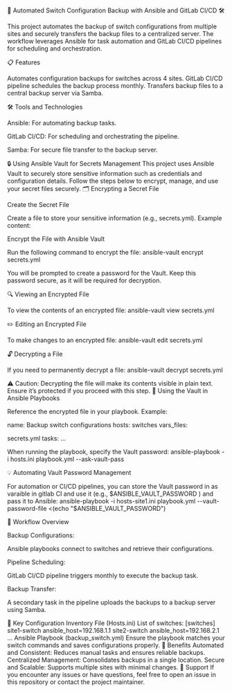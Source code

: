 🚀 Automated Switch Configuration Backup with Ansible and GitLab CI/CD 🛠️

This project automates the backup of switch configurations from multiple sites and securely transfers the backup files to a centralized server. The workflow leverages Ansible for task automation and GitLab CI/CD pipelines for scheduling and orchestration.


📋 Features

Automates configuration backups for switches across 4 sites.
GitLab CI/CD pipeline schedules the backup process monthly.
Transfers backup files to a central backup server via Samba.



🛠️ Tools and Technologies


Ansible: For automating backup tasks.

GitLab CI/CD: For scheduling and orchestrating the pipeline.

Samba: For secure file transfer to the backup server.



🔒 Using Ansible Vault for Secrets Management
This project uses Ansible Vault to securely store sensitive information such as credentials and configuration details. Follow the steps below to encrypt, manage, and use your secret files securely.
🗂️ Encrypting a Secret File


Create the Secret File

Create a file to store your sensitive information (e.g., secrets.yml). Example content:



Encrypt the File with Ansible Vault


Run the following command to encrypt the file:
ansible-vault encrypt secrets.yml


You will be prompted to create a password for the Vault. Keep this password secure, as it will be required for decryption.




🔍 Viewing an Encrypted File


To view the contents of an encrypted file:
ansible-vault view secrets.yml


✏️ Editing an Encrypted File


To make changes to an encrypted file:
ansible-vault edit secrets.yml


🔓 Decrypting a File


If you need to permanently decrypt a file:
ansible-vault decrypt secrets.yml


⚠️ Caution: Decrypting the file will make its contents visible in plain text. Ensure it’s protected if you proceed with this step.
🔑 Using the Vault in Ansible Playbooks

Reference the encrypted file in your playbook. Example:


name: Backup switch configurations
hosts: switches
vars_files:

secrets.yml
tasks:
...





When running the playbook, specify the Vault password:
ansible-playbook -i hosts.ini playbook.yml --ask-vault-pass


💡 Automating Vault Password Management


For automation or CI/CD pipelines, you can store the Vault password in as varaible in gitlab CI and use it
(e.g., $ANSIBLE_VAULT_PASSWORD ) and pass it to Ansible:
ansible-playbook -i hosts-site1.ini playbook.yml  --vault-password-file <(echo "$ANSIBLE_VAULT_PASSWORD")




🚦 Workflow Overview


Backup Configurations:

Ansible playbooks connect to switches and retrieve their configurations.



Pipeline Scheduling:

GitLab CI/CD pipeline triggers monthly to execute the backup task.



Backup Transfer:

A secondary task in the pipeline uploads the backups to a backup server using Samba.





🔧 Key Configuration
Inventory File (Hosts.ini)
List of switches:
[switches]
site1-switch   ansible_host=192.168.1.1
site2-switch   ansible_host=192.168.2.1
...
Ansible Playbook (backup_switch.yml)
Ensure the playbook matches your switch commands and saves configurations properly.
🌟 Benefits
Automated and Consistent: Reduces manual tasks and ensures reliable backups.
Centralized Management: Consolidates backups in a single location.
Secure and Scalable: Supports multiple sites with minimal changes.
📧 Support
If you encounter any issues or have questions, feel free to open an issue in this repository or contact the project maintainer.
